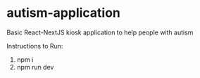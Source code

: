 # autism-application
Basic React-NextJS kiosk application to help people with autism

Instructions to Run:
1. npm i
2. npm run dev
